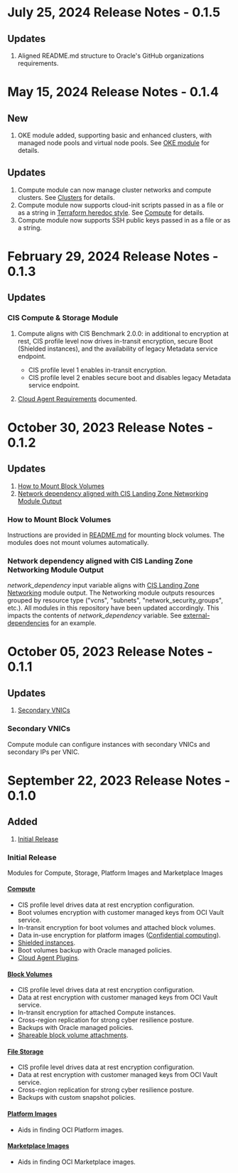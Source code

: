 # July 25, 2024 Release Notes - 0.1.5
## Updates    
1. Aligned README.md structure to Oracle's GitHub organizations requirements.

# May 15, 2024 Release Notes - 0.1.4

## New
1. OKE module added, supporting basic and enhanced clusters, with managed node pools and virtual node pools. See [OKE module](./cis-oke/README.md) for details.

## Updates
1. Compute module can now manage cluster networks and compute clusters. See [Clusters](./cis-compute-storage/README.md#clusters-1) for details.
2. Compute module now supports cloud-init scripts passed in as a file or as a string in [Terraform heredoc style](https://developer.hashicorp.com/terraform/language/expressions/strings#heredoc-strings). See [Compute](./cis-compute-storage/README.md#compute-1) for details.
3. Compute module now supports SSH public keys passed in as a file or as a string.

# February 29, 2024 Release Notes - 0.1.3

## Updates
### CIS Compute & Storage Module
1. Compute aligns with CIS Benchmark 2.0.0: in additional to encryption at rest, CIS profile level now drives in-transit encryption, secure Boot (Shielded instances), and the availability of legacy Metadata service endpoint.
    - CIS profile level 1 enables in-transit encryption.
    - CIS profile level 2 enables secure boot and disables legacy Metadata service endpoint.
    
2. [Cloud Agent Requirements](./cis-compute-storage/README.md#cloud-agent-requirements) documented.

# October 30, 2023 Release Notes - 0.1.2

## Updates
1. [How to Mount Block Volumes](#0-1-2-bv-mount-doc)
2. [Network dependency aligned with CIS Landing Zone Networking Module Output](#0-1-2-net-dep)

### <a name="0-1-2-bv-mount-doc">How to Mount Block Volumes</a>
Instructions are provided in [README.md](./README.md) for mounting block volumes. The modules does not mount volumes automatically.

### <a name="0-1-2-net-dep">Network dependency aligned with CIS Landing Zone Networking Module Output</a>
*network_dependency* input variable aligns with [CIS Landing Zone Networking](https://github.com/oracle-quickstart/terraform-oci-cis-landing-zone-networking) module output. The Networking module outputs resources grouped by resource type ("vcns", "subnets", "network_security_groups", etc.). All modules in this repository have been updated accordingly. This impacts the contents of *network_dependency* variable. See [external-dependencies](./cis-compute-storage/examples/external-dependencies/) for an example.

# October 05, 2023 Release Notes - 0.1.1

## Updates
1. [Secondary VNICs](#0-1-1-compute-secondary-vnics)

### <a name="0-1-1-compute-secondary-vnics">Secondary VNICs</a>
Compute module can configure instances with secondary VNICs and secondary IPs per VNIC.

# September 22, 2023 Release Notes - 0.1.0

## Added
1. [Initial Release](#0-1-0-initial)

### <a name="0-1-0-initial">Initial Release</a>
Modules for Compute, Storage, Platform Images and Marketplace Images

#### [Compute](./cis-compute-storage/)
- CIS profile level drives data at rest encryption configuration.
- Boot volumes encryption with customer managed keys from OCI Vault service.
- In-transit encryption for boot volumes and attached block volumes.
- Data in-use encryption for platform images ([Confidential computing](https://docs.oracle.com/en-us/iaas/Content/Compute/References/confidential_compute.htm)).
- [Shielded instances](https://docs.oracle.com/en-us/iaas/Content/Compute/References/shielded-instances.htm).
- Boot volumes backup with Oracle managed policies.
- [Cloud Agent Plugins](https://docs.oracle.com/en-us/iaas/Content/Compute/Tasks/manage-plugins.htm).

#### [Block Volumes](./cis-compute-storage/)
- CIS profile level drives data at rest encryption configuration.
- Data at rest encryption with customer managed keys from OCI Vault service.
- In-transit encryption for attached Compute instances.
- Cross-region replication for strong cyber resilience posture.
- Backups with Oracle managed policies.
- [Shareable block volume attachments](https://docs.oracle.com/en-us/iaas/Content/Block/Tasks/attachingvolumetomultipleinstances.htm).

#### [File Storage](./cis-compute-storage/)
- CIS profile level drives data at rest encryption configuration.
- Data at rest encryption with customer managed keys from OCI Vault service.
- Cross-region replication for strong cyber resilience posture.
- Backups with custom snapshot policies.

#### [Platform Images](./platform-images/)
- Aids in finding OCI Platform images.

#### [Marketplace Images](./marketplace-images/)
- Aids in finding OCI Marketplace images.
